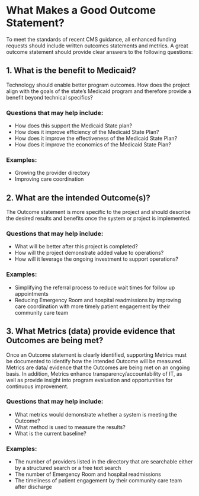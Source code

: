 # What Makes a Good Outcome Statement?

To meet the standards of recent CMS guidance, all enhanced funding requests should include written outcomes statements and metrics. A great outcome statement should provide clear answers to the following questions: 

## 1. What is the benefit to Medicaid?
Technology should enable better program outcomes. How does the project align with the goals of the state’s Medicaid program and therefore provide a benefit beyond technical specifics? 

### Questions that may help include: 
- How does this support the Medicaid State plan?
- How does it improve efficiency of the Medicaid State Plan?
- How does it improve the effectiveness of the Medicaid State Plan?
- How does it improve the economics of the Medicaid State Plan?

### Examples: 
- Growing the provider directory
- Improving care coordination

## 2. What are the intended Outcome(s)?
The Outcome statement is more specific to the project and should describe the desired results and benefits once the system or project is implemented.  

### Questions that may help include: 
- What will be better after this project is completed? 
- How will the project demonstrate added value to operations?
- How will it leverage the ongoing investment to support operations?

### Examples: 
- Simplifying the referral process to reduce wait times for follow up appointments
- Reducing Emergency Room and hospital readmissions by improving care coordination with more timely patient engagement by their community care team

## 3. What Metrics (data) provide evidence that Outcomes are being met?
Once an Outcome statement is clearly identified, supporting Metrics must be documented to identify how the intended Outcome will be measured. Metrics are data/ evidence that the Outcomes are being met on an ongoing basis.  In addition, Metrics enhance transparency/accountability of IT, as well as provide insight into program evaluation and opportunities for continuous improvement.

### Questions that may help include: 
- What metrics would demonstrate whether a system is meeting the Outcome? 
- What method is used to measure the results?
- What is the current baseline? 

### Examples: 
- The number of providers listed in the directory that are searchable either by a structured search or a free text search
- The number of Emergency Room and hospital readmissions
- The timeliness of patient engagement by their community care team after discharge
